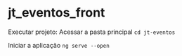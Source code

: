 # jt_eventos_front

Executar projeto:
Acessar a pasta principal
```cd jt-eventos```

Iniciar a aplicação
```ng serve --open```
